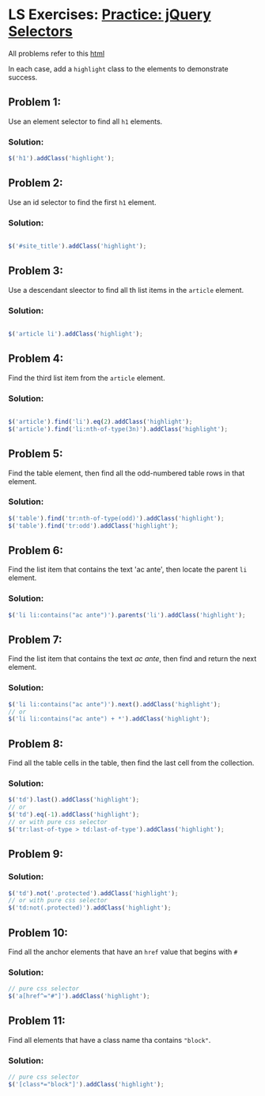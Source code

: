 # LS Exercises: [Practice: jQuery Selectors](https://launchschool.com/lessons/ea70f965/assignments/d1c7f2be)

All problems refer to this [html](http://d3jtzah944tvom.cloudfront.net/jquery_selectors/index.html) 

In each case, add a `highlight` class to the elements to demonstrate success.

## Problem 1:

Use an element selector to find all `h1` elements.

### Solution:

```javascript
$('h1').addClass('highlight');
```

## Problem 2:

Use an id selector to find the first `h1` element.

### Solution:

```javascript

$('#site_title').addClass('highlight');
```

## Problem 3:

Use a descendant sleector to find all th list items in the `article` element.

### Solution:

```javascript

$('article li').addClass('highlight');
```

## Problem 4:

Find the third list item from the `article` element.


### Solution:

```javascript

$('article').find('li').eq(2).addClass('highlight');
$('article').find('li:nth-of-type(3n)').addClass('highlight');
```

## Problem 5:

Find the table element, then find all the odd-numbered table rows in that element.


### Solution:

```javascript
$('table').find('tr:nth-of-type(odd)').addClass('highlight');
$('table').find('tr:odd').addClass('highlight');
```

## Problem 6:

Find the list item that contains the text 'ac ante', then locate the parent `li` element.

### Solution:

```javascript
$('li li:contains("ac ante")').parents('li').addClass('highlight');
```

## Problem 7:

Find the list item that contains the text _ac ante_, then find and return the next element.

### Solution:

```javascript
$('li li:contains("ac ante")').next().addClass('highlight');
// or
$('li li:contains("ac ante") + *').addClass('highlight');
```

## Problem 8:

Find all the table cells in the table, then find the last cell from the collection.

### Solution:

```javascript
$('td').last().addClass('highlight');
// or
$('td').eq(-1).addClass('highlight');
// or with pure css selector
$('tr:last-of-type > td:last-of-type').addClass('highlight');
```

## Problem 9:

### Solution:

```javascript
$('td').not('.protected').addClass('highlight');
// or with pure css selector
$('td:not(.protected)').addClass('highlight');
```

## Problem 10:

Find all the anchor elements that have an `href` value that begins with `#`

### Solution:

```javascript
// pure css selector
$('a[href^="#"]').addClass('highlight');
```

## Problem 11:

Find all elements that have a class name tha contains `"block"`.

### Solution:

```javascript
// pure css selector
$('[class*="block"]').addClass('highlight');

```
